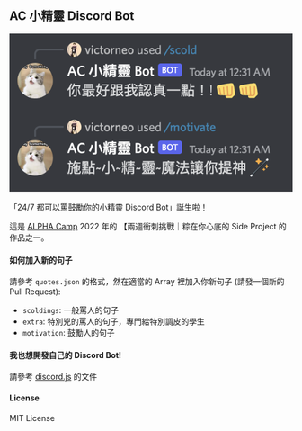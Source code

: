 ## AC 小精靈 Discord Bot

![genie-gif](https://github.com/ALPHACamp/ac-genie-discord-bot/blob/master/genie-bot.png)

「24/7 都可以罵鼓勵你的小精靈 Discord Bot」誕生啦！

這是 [ALPHA Camp](https://tw.alphacamp.co) 2022 年的 【兩週衝刺挑戰｜粽在你心底的 Side Project 的作品之一。


#### 如何加入新的句子

請參考 `quotes.json` 的格式，然在適當的 Array 裡加入你新句子 (請發一個新的 Pull Request):

- `scoldings`: 一般罵人的句子
- `extra`: 特別兇的罵人的句子，專門給特別調皮的學生
- `motivation`: 鼓勵人的句子

#### 我也想開發自己的 Discord Bot!

請參考 [discord.js](https://discordjs.guide/) 的文件


#### License

MIT License
